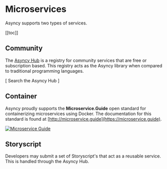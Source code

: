 # Microservices

Asyncy supports two types of services.

[[toc]]


## Community

The [Asyncy Hub](https://hub.asyncy.com) is a registry for community services that are free or subscription based.
This registry acts as the Asyncy library when compared to traditional programming languages.

[ Search the Asyncy Hub ]

## Container

Asyncy proudly supports the **Microservice.Guide** open standard for containerizing microservices using Docker. The documentation for this standard is found at [http://microservice.guide](https://microservice.guide).

[![Microservice Guide](https://media.istockphoto.com/photos/letter-a-wooden-alphabet-blocks-font-rotated-3d-picture-id607501264 "Microservice Guide")](https://microservice.guide)


## Storyscript

Developers may submit a set of Storyscript's that act as a reusable service.
This is handled through the Asyncy Hub.

